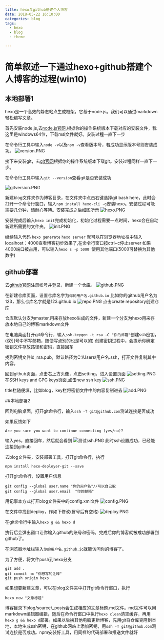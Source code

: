 ```yaml
---
title: hexo与github搭建个人博客
date: 2018-05-22 16:10:00
categories: blog
tags:
  - hexo
  - blog
  - theme

---
```



# 简单叙述一下通过hexo+github搭建个人博客的过程(win10)

## 本地部署1

hexo是一个高效的静态站点生成框架，它基于node.js。我们可以通过markdown轻松编写文章。

首先安装node.js,去[node.js官网](http://nodejs.cn/),根据你的操作系统版本下载对应的安装文件，我这里是windows64位，下载msi文件就好。安装过程一直下一步

在命令行工具中输入`node -v`以及`npm -v`查看版本号，若成功显示版本号则安装成功。
![version.PNG](https://i.loli.net/2018/05/29/5b0cbc70679d6.png)

接下来安装git，去[git官网](https://git-scm.com/)根据你的操作系统版本下载git。安装过程同样一直下一步。

在命令行工具中输入`git --version`查看git是否安装成功

![gitversion.PNG](https://i.loli.net/2018/05/29/5b0cbdb908024.png)

<!--more-->

新建blog文件夹作为博客目录，在文件夹中点击右键选择git bash here，此时会打开一个命令行窗口，输入`npm install hexo-cli -g`安装hexo。安装过程可能需要几分钟，请耐心等待。安装完成之后如图所示
![hexo.PNG](https://i.loli.net/2018/05/29/5b0cbf62131de.png)

安装完成后输入`hexo init`完成初始化，初始化过程需要一点时间，hexo会在自动新建所需要的文件夹。
![init.PNG](https://i.loli.net/2018/05/29/5b0cc0df64b0a.png)

继续输入代码
`hexo generate`
`hexo server`
就可以在浏览器地址栏中输入localhost：4000查看博客初步效果了,在命令行窗口按ctrl+c停止server
如果4000端口被占用，可以输入`hexo s -p 5000 `使用其他端口(5000可替换为其他数字)

## github部署

去[github官网](https://github.com/)注册帐号并登录，新建一个仓库。
![github.PNG](https://i.loli.net/2018/05/29/5b0cc52999865.png)

在新建仓库页面，设置仓库名字为`你的用户名.github.io` 比如你的github用户名为123，那么仓库名字就是123.github.io
![repo.PNG](https://i.loli.net/2018/05/29/5b0cc60584c39.png)
点击create repository创建仓库

仓库默认分支为master,用来存放hexo生成的文件，新建一个分支为hexo用来存放本地自己的博客markdown文件

在电脑桌面打开git命令行，输入`ssh-keygen -t rsa -C "你的邮箱"`创建ssh密钥，(双引号中不写邮箱，随便写点别的也是可以的)
创建密钥过程中，会提示你确定密钥文件存放路径和密码，直接回车

找到密钥文件id_rsa.pub，默认路径为C:\Users\用户名\.ssh，打开文件复制其中内容。

回到github页面，点击右上方头像，点击setting，进入设置页面
![setting.PNG](https://i.loli.net/2018/05/29/5b0cca086a6fc.png)
在SSH keys and GPG keys页面,点击new ssh key
![ssh.PNG](https://i.loli.net/2018/05/29/5b0ccaef7fa29.png)

title栏随便填，比如blog，key栏将密钥文件中的内容复制进去
![add.PNG](https://i.loli.net/2018/05/29/5b0ccbc7ec500.png)

##本地部署2

回到电脑桌面，打开git命令行，输入`ssh -T git@github.com`测试连接是否成功

如果反馈如下

    Are you sure you want to continue connecting (yes/no)?

输入yes，直接回车，然后就会看到
![测试ssh.PNG](https://i.loli.net/2018/05/29/5b0cce2f4ffe1.png)
此时ssh设置成功，已经能连接到github

去blog文件夹，安装部署工具，打开git命令行，执行

    npm install hexo-deployer-git --save

打开git命令行，设置用户信息

    git config --global user.name "你的用户名"//可以自己取
    git config --global user.email  "你的邮箱"

用记事本方式打开blog文件夹中的config.xml文件
![config.PNG](https://i.loli.net/2018/05/29/5b0ccfce653a4.png)

在文件中找到deploy，作如下修改(冒号后有空格)
![deploy.PNG](https://i.loli.net/2018/05/29/5b0cd10ebf61c.png)

在git命令行中输入`hexo g && hexo d`

执行后会弹出窗口让你输入github的账号和密码，完成后你的博客就被成功部署到github了。

在浏览器地址栏输入`你的用户名.github.io`就能访问你的博客了。

为了方便，将文件push到hexo分支

    git add .
    git commit -m "你想写的注释"
    git push origin hexo

如果想要新建文章，可以在blog文件夹中打开git命令行窗口，执行

    hexo new "文章标题"

博客目录下blog/source/_posts会生成相应的文章标题.md文件。md文件可以用markdown编辑器编辑，随后在命令行窗口中执行`hexo clean`清空缓存，再用`hexo g && hexo d`部署。如果以后换其他电脑更新博客，先用git将仓库克隆到本地，本地生成ssh密钥，在github网站上添加密钥，用`ssh -T git@github.com`测试连接是否成功。npm安装好工具，用同样的代码部署和推送文件就好